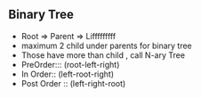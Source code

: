 ## Binary Tree  


- Root => Parent => Lifffffffff
- maximum 2 child under parents for binary tree
- Those have more than child , call N-ary Tree
- PreOrder:::   (root-left-right)
- In Order::  (left-root-right)
- Post Order :: (left-right-root)